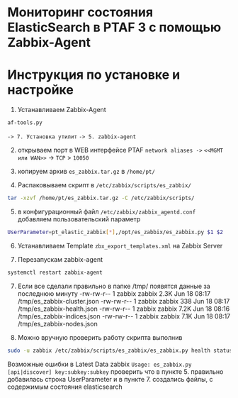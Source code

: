 # Мониторинг состояния ElasticSearch в PTAF 3 с помощью Zabbix-Agent
# Инструкция по установке и настройке

1. Устанавливаем Zabbix-Agent
```bash
af-tools.py 
```
`-> 7. Установка утилит`
`-> 5. zabbix-agent`

2. открываем порт в WEB интерфейсе PTAF `network aliases ->` `<<MGMT или WAN>>` -> `TCP` > `10050`

3. копируем архив `es_zabbix.tar.gz` в `/home/pt/`

4. Распаковываем скрипт в `/etc/zabbix/scripts/es_zabbix/`

```bash
tar -xzvf /home/pt/es_zabbix.tar.gz -C /etc/zabbix/scripts/
```

5. в конфигурационный файл `/etc/zabbix/zabbix_agentd.conf` добавляем пользовательский параметр

```bash
UserParameter=pt_elastic_zabbix[*],/opt/es_zabbix/es_zabbix.py $1 $2
```

6. Устанавливаем Template `zbx_export_templates.xml` на Zabbix Server

7. Перезапускам zabbix-agent

```bash
systemctl restart zabbix-agent
```

7. Если все сделали правильно в папке /tmp/ появятся данные за последнюю минуту
-rw-rw-r-- 1 zabbix zabbix 2.3K Jun 18 08:17 /tmp/es_zabbix-cluster.json
-rw-rw-r-- 1 zabbix zabbix  338 Jun 18 08:17 /tmp/es_zabbix-health.json
-rw-rw-r-- 1 zabbix zabbix 7.2K Jun 18 08:16 /tmp/es_zabbix-indices.json
-rw-rw-r-- 1 zabbix zabbix 7.1K Jun 18 08:17 /tmp/es_zabbix-nodes.json


8. Можно вручную проверить работу скрипта выполнив 

```bash
sudo -u zabbix /etc/zabbix/scripts/es_zabbix/es_zabbix.py health status`
```




Возможные ошибки
в Latest Data zabbix
`Usage: es_zabbix.py [api|discover] key:subkey:subkey`
проверить что в пункте 5. правильно добавилась строка UserParameter
и в пункте 7. создались файлы, с содержимым состояния elasticsearch